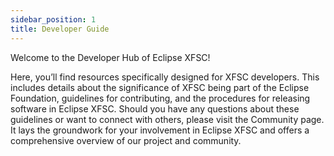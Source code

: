 ```yaml
---
sidebar_position: 1
title: Developer Guide
---
```



Welcome to the Developer Hub of Eclipse XFSC! 

Here, you’ll find resources specifically designed for XFSC developers. This includes details about the significance of XFSC being part of the Eclipse Foundation, guidelines for contributing, and the procedures for releasing software in Eclipse XFSC. 
Should you have any questions about these guidelines or want to connect with others, please visit the Community page. It lays the groundwork for your involvement in Eclipse XFSC and offers a comprehensive overview of our project and community. 
